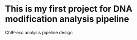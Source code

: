 # This is my first project for DNA modification analysis pipeline

ChIP-exo analysis pipeline design
